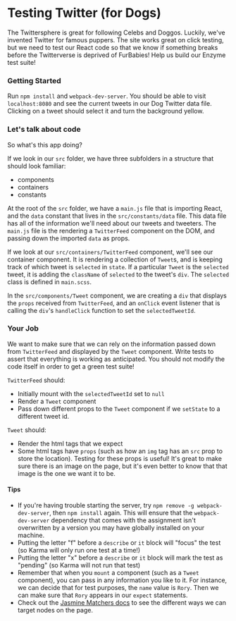# Testing Twitter (for Dogs)

The Twittersphere is great for following Celebs and Doggos. Luckily, we've invented Twitter for famous puppers. The site works great on click testing, but we need to test our React code so that we know if something breaks before the Twitterverse is deprived of FurBabies! Help us build our Enzyme test suite!

### Getting Started
Run `npm install` and `webpack-dev-server`. You should be able to visit `localhost:8080` and see the current tweets in our Dog Twitter data file. Clicking on a tweet should select it and turn the background yellow.

### Let's talk about code

So what's this app doing?

If we look in our `src` folder, we have three subfolders in a structure that should look familiar:
* components
* containers
* constants

At the root of the `src` folder, we have a `main.js` file that is importing React, and the `data` constant that lives in the `src/constants/data` file. This data file has all of the information we'll need about our tweets and tweeters. The `main.js` file is the rendering a `TwitterFeed` component on the DOM, and passing down the imported `data` as props.

If we look at our `src/containers/TwitterFeed` component, we'll see our container component. It is rendering a collection of `Tweet`s, and is keeping track of which tweet is `selected` in `state`. If a particular `Tweet` is the `selected` tweet, it is adding the `className` of `selected` to the tweet's `div`. The `selected` class is defined in `main.scss`.

In the `src/components/Tweet` component, we are creating a `div` that displays the `props` received from `TwitterFeed`, and an `onClick` event listener that is calling the `div`'s `handleClick` function to set the `selectedTweetId`.

### Your Job

We want to make sure that we can rely on the information passed down from `TwitterFeed` and displayed by the `Tweet` component. Write tests to assert that everything is working as anticipated. You should not modify the code itself in order to get a green test suite!

`TwitterFeed` should:
* Initially mount with the `selectedTweetId` set to `null`
* Render a `Tweet` component
* Pass down different props to the `Tweet` component if we `setState` to a different tweet id.

`Tweet` should:
* Render the html tags that we expect
* Some html tags have `props` (such as how an `img` tag has an `src` prop to store the location). Testing for these props is useful! It's great to make sure there is an image on the page, but it's even better to know that that image is the one we want it to be.

#### Tips
* If you're having trouble starting the server, try `npm remove -g webpack-dev-server`, then `npm install` again.  This will ensure that the `webpack-dev-server` dependency that comes with the assignment isn't overwritten by a version you may have globally installed on your machine.
* Putting the letter "f" before a `describe` or `it` block will "focus" the test (so Karma will only run one test at a time!)
* Putting the letter "x" before a `describe` or `it` block will mark the test as "pending" (so Karma will not run that test)
* Remember that when you `mount` a component (such as a `Tweet` component), you can pass in any information you like to it. For instance, we can decide that for test purposes, the `name` value is `Rory`. Then we can make sure that `Rory` appears in our `expect` statements.
* Check out the [Jasmine Matchers docs](https://github.com/blainekasten/enzyme-matchers) to see the different ways we can target nodes on the page.
